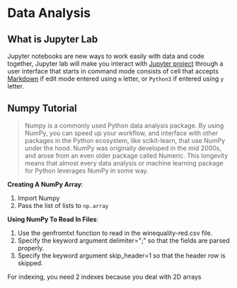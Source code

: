# Data Analysis

## What is Jupyter Lab

Jupyter notebooks are new ways to work easily with data and code together, Jupyter lab will make you interact with [Jupyter project](https://jupyter.org/) through a user interface that starts in command mode consists of cell that accepts [Markdown](https://docs.github.com/en/github/writing-on-github/getting-started-with-writing-and-formatting-on-github/basic-writing-and-formatting-syntax) if edit mode entered using `m` letter, or `Python3` if entered using `y` letter.

## Numpy Tutorial

> Numpy is a commonly used Python data analysis package. By using NumPy, you can speed up your workflow, and interface with other packages in the Python ecosystem, like scikit-learn, that use NumPy under the hood. NumPy was originally developed in the mid 2000s, and arose from an even older package called Numeric. This longevity means that almost every data analysis or machine learning package for Python leverages NumPy in some way.

**Creating A NumPy Array**:

1. Import Numpy
2. Pass the list of lists to `np.array`

**Using NumPy To Read In Files**:

1. Use the genfromtxt function to read in the winequality-red.csv file.
2. Specify the keyword argument delimiter=";" so that the fields are parsed properly.
3. Specify the keyword argument skip_header=1 so that the header row is skipped.

For indexing, you need 2 indexes because you deal with 2D arrays
